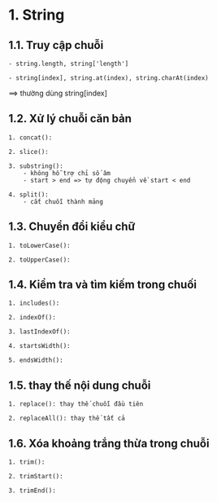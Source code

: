 # 1. String

## 1.1. Truy cập chuỗi

    - string.length, string['length']

    - string[index], string.at(index), string.charAt(index)

==> thường dùng string[index]

## 1.2. Xử lý chuỗi căn bản

    1. concat():

    2. slice():

    3. substring():
        - không hỗ trợ chỉ số âm
        - start > end => tự động chuyển về start < end

    4. split():
        - cắt chuỗi thành mảng

## 1.3. Chuyển đổi kiểu chữ

    1. toLowerCase():

    2. toUpperCase():

## 1.4. Kiểm tra và tìm kiếm trong chuối

    1. includes():

    2. indexOf():

    3. lastIndexOf():

    4. startsWidth():

    5. endsWidth():

## 1.5. thay thế nội dung chuỗi

    1. replace(): thay thế chuỗi đầu tiên

    2. replaceAll(): thay thế tất cả

## 1.6. Xóa khoảng trắng thừa trong chuỗi

    1. trim():

    2. trimStart():

    3. trimEnd():
